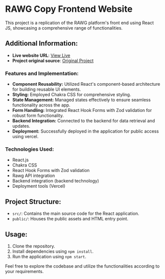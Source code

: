 # RAWG Copy Frontend Website

This project is a replication of the RAWG platform's front end using React JS, showcasing a comprehensive range of functionalities.

## Additional Information:

- **Live website URL**: [View Live](https://rawg-copy-nine.vercel.app/)
- **Project original source**: [Original Project](https://github.com/mosh-hamedani/game-hub)

### Features and Implementation:

- **Component Reusability:** Utilized React's component-based architecture for building reusable UI elements.
- **Styling:** Employed Chakra CSS for comprehensive styling.
- **State Management:** Managed states effectively to ensure seamless functionality across the app.
- **Form Handling:** Integrated React Hook Forms with Zod validation for robust form functionality.
- **Backend Integration:** Connected to the backend for data retrieval and updates.
- **Deployment:** Successfully deployed in the application for public access using vercel.

### Technologies Used:

- React.js
- Chakra CSS
- React Hook Forms with Zod validation
- Rawg API integration
- Backend integration (backend technology)
- Deployment tools (Vercel)

## Project Structure:

- `src/`: Contains the main source code for the React application.
- `public/`: Houses the public assets and HTML entry point.

## Usage:

1. Clone the repository.
2. Install dependencies using `npm install`.
3. Run the application using `npm start`.

Feel free to explore the codebase and utilize the functionalities according to your requirements.
